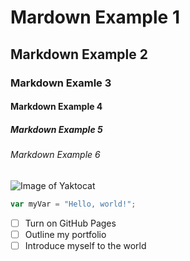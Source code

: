 # Mardown Example 1
## Markdown Example 2
### Markdown Examle 3
#### Markdown Example 4
##### Markdown Example 5 
###### Markdown Example 6 
![Image of Yaktocat](https://octodex.github.com/images/yaktocat.png)
``` javascript
var myVar = "Hello, world!";
```
- [ ] Turn on GitHub Pages
- [ ] Outline my portfolio
- [ ] Introduce myself to the world

